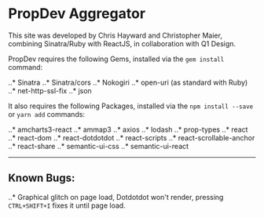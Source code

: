PropDev Aggregator
====================

This site was developed by Chris Hayward and Christopher Maier, combining Sinatra/Ruby with ReactJS, in collaboration with Q1 Design.

PropDev requires the following Gems, installed via the `gem install` command:

..* Sinatra
..* Sinatra/cors
..* Nokogiri
..* open-uri (as standard with Ruby)
..* net-http-ssl-fix
..* json

It also requires the following Packages, installed via the `npm install --save` or `yarn add` commands:

..* amcharts3-react
..* ammap3
..* axios
..* lodash
..* prop-types
..* react
..* react-dom
..* react-dotdotdot
..* react-scripts
..* react-scrollable-anchor
..* react-share
..* semantic-ui-css
..* semantic-ui-react

---

## Known Bugs:

..* Graphical glitch on page load, Dotdotdot won't render, pressing `CTRL+SHIFT+I` fixes it until page load.
